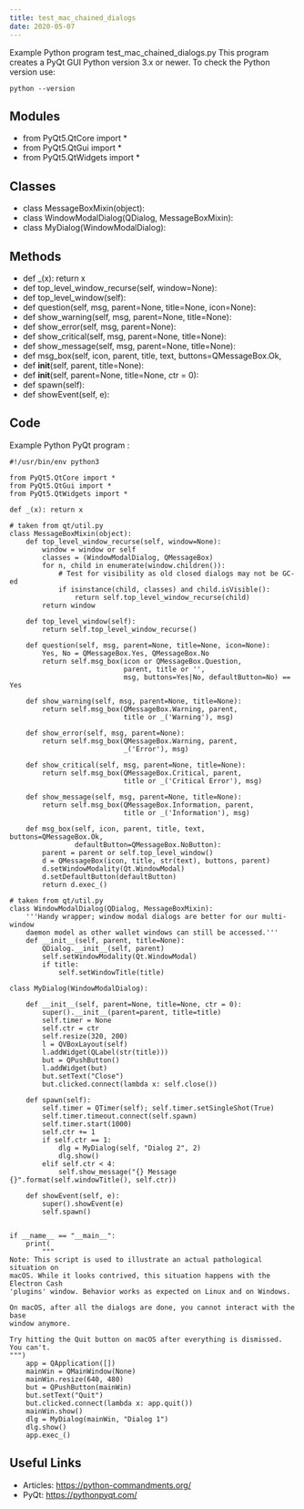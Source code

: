 ```yaml
---
title: test_mac_chained_dialogs
date: 2020-05-07
---
```

Example Python program test_mac_chained_dialogs.py
This program creates a PyQt GUI
Python version 3.x or newer.
To check the Python version use:

    python --version

## Modules

* from PyQt5.QtCore import *
* from PyQt5.QtGui import *
* from PyQt5.QtWidgets import *

## Classes

* class MessageBoxMixin(object):
* class WindowModalDialog(QDialog, MessageBoxMixin):
* class MyDialog(WindowModalDialog):

## Methods

* def _(x): return x
* def top_level_window_recurse(self, window=None):
* def top_level_window(self):
* def question(self, msg, parent=None, title=None, icon=None):
* def show_warning(self, msg, parent=None, title=None):
* def show_error(self, msg, parent=None):
* def show_critical(self, msg, parent=None, title=None):
* def show_message(self, msg, parent=None, title=None):
* def msg_box(self, icon, parent, title, text, buttons=QMessageBox.Ok,
* def __init__(self, parent, title=None):
* def __init__(self, parent=None, title=None, ctr = 0):
* def spawn(self):
* def showEvent(self, e):

## Code

Example Python PyQt program :

    #!/usr/bin/env python3
    
    from PyQt5.QtCore import *
    from PyQt5.QtGui import *
    from PyQt5.QtWidgets import *
    
    def _(x): return x
    
    # taken from qt/util.py
    class MessageBoxMixin(object):
        def top_level_window_recurse(self, window=None):
            window = window or self
            classes = (WindowModalDialog, QMessageBox)
            for n, child in enumerate(window.children()):
                # Test for visibility as old closed dialogs may not be GC-ed
                if isinstance(child, classes) and child.isVisible():
                    return self.top_level_window_recurse(child)
            return window
    
        def top_level_window(self):
            return self.top_level_window_recurse()
    
        def question(self, msg, parent=None, title=None, icon=None):
            Yes, No = QMessageBox.Yes, QMessageBox.No
            return self.msg_box(icon or QMessageBox.Question,
                                parent, title or '',
                                msg, buttons=Yes|No, defaultButton=No) == Yes
    
        def show_warning(self, msg, parent=None, title=None):
            return self.msg_box(QMessageBox.Warning, parent,
                                title or _('Warning'), msg)
    
        def show_error(self, msg, parent=None):
            return self.msg_box(QMessageBox.Warning, parent,
                                _('Error'), msg)
    
        def show_critical(self, msg, parent=None, title=None):
            return self.msg_box(QMessageBox.Critical, parent,
                                title or _('Critical Error'), msg)
    
        def show_message(self, msg, parent=None, title=None):
            return self.msg_box(QMessageBox.Information, parent,
                                title or _('Information'), msg)
    
        def msg_box(self, icon, parent, title, text, buttons=QMessageBox.Ok,
                    defaultButton=QMessageBox.NoButton):
            parent = parent or self.top_level_window()
            d = QMessageBox(icon, title, str(text), buttons, parent)
            d.setWindowModality(Qt.WindowModal)
            d.setDefaultButton(defaultButton)
            return d.exec_()
    
    # taken from qt/util.py
    class WindowModalDialog(QDialog, MessageBoxMixin):
        '''Handy wrapper; window modal dialogs are better for our multi-window
        daemon model as other wallet windows can still be accessed.'''
        def __init__(self, parent, title=None):
            QDialog.__init__(self, parent)
            self.setWindowModality(Qt.WindowModal)
            if title:
                self.setWindowTitle(title)
    
    class MyDialog(WindowModalDialog):
    
        def __init__(self, parent=None, title=None, ctr = 0):
            super().__init__(parent=parent, title=title)
            self.timer = None
            self.ctr = ctr
            self.resize(320, 200)
            l = QVBoxLayout(self)
            l.addWidget(QLabel(str(title)))
            but = QPushButton()
            l.addWidget(but)
            but.setText("Close")
            but.clicked.connect(lambda x: self.close())
    
        def spawn(self):
            self.timer = QTimer(self); self.timer.setSingleShot(True)
            self.timer.timeout.connect(self.spawn)
            self.timer.start(1000)
            self.ctr += 1
            if self.ctr == 1:
                dlg = MyDialog(self, "Dialog 2", 2)
                dlg.show()
            elif self.ctr < 4:
                self.show_message("{} Message {}".format(self.windowTitle(), self.ctr))
    
        def showEvent(self, e):
            super().showEvent(e)
            self.spawn()
    
    
    if __name__ == "__main__":
        print(
            """
    Note: This script is used to illustrate an actual pathological situation on
    macOS. While it looks contrived, this situation happens with the Electron Cash
    'plugins' window. Behavior works as expected on Linux and on Windows.
    
    On macOS, after all the dialogs are done, you cannot interact with the base
    window anymore.
    
    Try hitting the Quit button on macOS after everything is dismissed. You can't.
    """)
        app = QApplication([])
        mainWin = QMainWindow(None)
        mainWin.resize(640, 480)
        but = QPushButton(mainWin)
        but.setText("Quit")
        but.clicked.connect(lambda x: app.quit())
        mainWin.show()
        dlg = MyDialog(mainWin, "Dialog 1")
        dlg.show()
        app.exec_()
    

## Useful Links

- Articles: https://python-commandments.org/
- PyQt: https://pythonpyqt.com/
